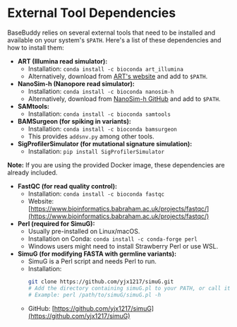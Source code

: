 # External Tool Dependencies

BaseBuddy relies on several external tools that need to be installed and available on your system's `$PATH`. Here's a list of these dependencies and how to install them:

*   **ART (Illumina read simulator):**
    *   Installation: `conda install -c bioconda art_illumina`
    *   Alternatively, download from [ART's website](https://www.niehs.nih.gov/research/resources/software/art/index.cfm) and add to `$PATH`.
*   **NanoSim-h (Nanopore read simulator):**
    *   Installation: `conda install -c bioconda nanosim-h`
    *   Alternatively, download from [NanoSim-h GitHub](https://github.com/bcgsc/NanoSim) and add to `$PATH`.
*   **SAMtools:**
    *   Installation: `conda install -c bioconda samtools`
*   **BAMSurgeon (for spiking in variants):**
    *   Installation: `conda install -c bioconda bamsurgeon`
    *   This provides `addsnv.py` among other tools.
*   **SigProfilerSimulator (for mutational signature simulation):**
    *   Installation: `pip install SigProfilerSimulator`

**Note:** If you are using the provided Docker image, these dependencies are already included.

*   **FastQC (for read quality control):**
    *   Installation: `conda install -c bioconda fastqc`
    *   Website: [https://www.bioinformatics.babraham.ac.uk/projects/fastqc/](https://www.bioinformatics.babraham.ac.uk/projects/fastqc/)
*   **Perl (required for SimuG):**
    *   Usually pre-installed on Linux/macOS.
    *   Installation on Conda: `conda install -c conda-forge perl`
    *   Windows users might need to install Strawberry Perl or use WSL.
*   **SimuG (for modifying FASTA with germline variants):**
    *   SimuG is a Perl script and needs Perl to run.
    *   Installation:
        ```bash
        git clone https://github.com/yjx1217/simuG.git
        # Add the directory containing simuG.pl to your PATH, or call it with its full path.
        # Example: perl /path/to/simuG/simuG.pl -h
        ```
    *   GitHub: [https://github.com/yjx1217/simuG](https://github.com/yjx1217/simuG)
